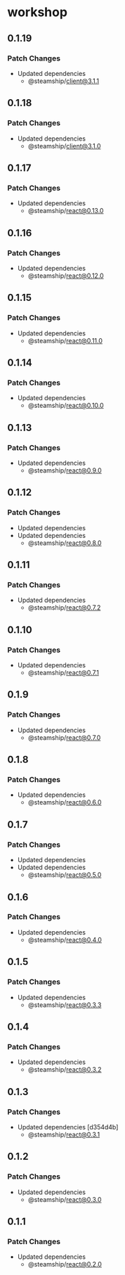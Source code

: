 # workshop

## 0.1.19

### Patch Changes

- Updated dependencies
  - @steamship/client@3.1.1

## 0.1.18

### Patch Changes

- Updated dependencies
  - @steamship/client@3.1.0

## 0.1.17

### Patch Changes

- Updated dependencies
  - @steamship/react@0.13.0

## 0.1.16

### Patch Changes

- Updated dependencies
  - @steamship/react@0.12.0

## 0.1.15

### Patch Changes

- Updated dependencies
  - @steamship/react@0.11.0

## 0.1.14

### Patch Changes

- Updated dependencies
  - @steamship/react@0.10.0

## 0.1.13

### Patch Changes

- Updated dependencies
  - @steamship/react@0.9.0

## 0.1.12

### Patch Changes

- Updated dependencies
- Updated dependencies
  - @steamship/react@0.8.0

## 0.1.11

### Patch Changes

- Updated dependencies
  - @steamship/react@0.7.2

## 0.1.10

### Patch Changes

- Updated dependencies
  - @steamship/react@0.7.1

## 0.1.9

### Patch Changes

- Updated dependencies
  - @steamship/react@0.7.0

## 0.1.8

### Patch Changes

- Updated dependencies
  - @steamship/react@0.6.0

## 0.1.7

### Patch Changes

- Updated dependencies
- Updated dependencies
  - @steamship/react@0.5.0

## 0.1.6

### Patch Changes

- Updated dependencies
  - @steamship/react@0.4.0

## 0.1.5

### Patch Changes

- Updated dependencies
  - @steamship/react@0.3.3

## 0.1.4

### Patch Changes

- Updated dependencies
  - @steamship/react@0.3.2

## 0.1.3

### Patch Changes

- Updated dependencies [d354d4b]
  - @steamship/react@0.3.1

## 0.1.2

### Patch Changes

- Updated dependencies
  - @steamship/react@0.3.0

## 0.1.1

### Patch Changes

- Updated dependencies
  - @steamship/react@0.2.0
